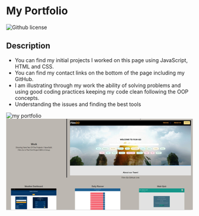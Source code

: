 # My Portfolio
![Github license](https://img.shields.io/badge/MIT-License-blue)

## Description

- You can find my initial projects I worked on this page using JavaScript, HTML and CSS.
- You can find my contact links on the bottom of the page including my GitHub.
- I am illustrating through my work the ability of solving problems and using good coding practices keeping my code clean following the OOP concepts.
- Understanding the issues and finding the best tools



![my portfolio](https://ramielsayed.github.io/my-portfolio/)
![my-portfolio-screenshot](./images/portfolio-2.jpg)